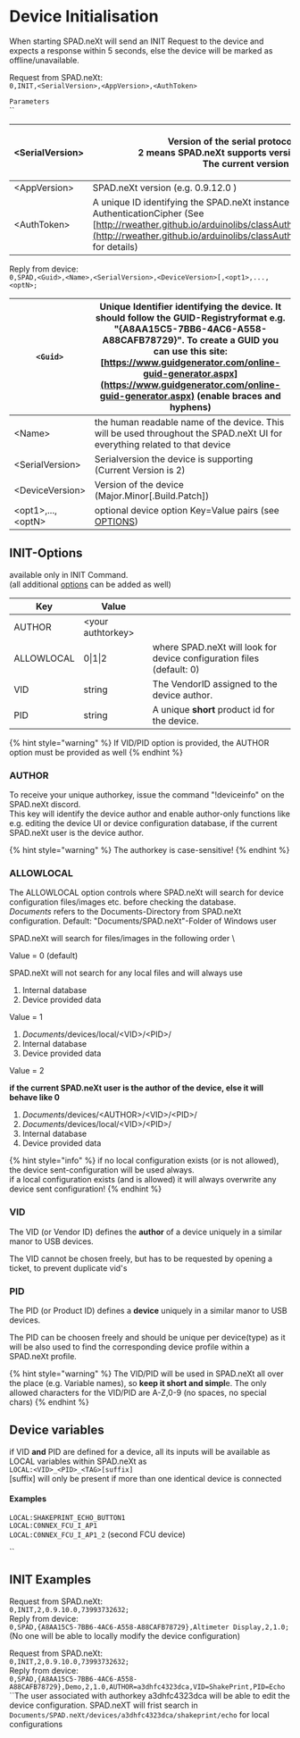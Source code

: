 # Device Initialisation

When starting SPAD.neXt will send an INIT Request to the device and expects a response within 5 seconds, else the device will be marked as offline/unavailable.

Request from SPAD.neXt:\
`0,INIT,<SerialVersion>,<AppVersion>,<AuthToken>`

`Parameters`\
``

| \<SerialVersion> | <p>Version of the serial protocol supported <br>2 means SPAD.neXt  supports version 1 and version 2<br>The current version is 2</p>                                                                                                                                    |
| ---------------- | ---------------------------------------------------------------------------------------------------------------------------------------------------------------------------------------------------------------------------------------------------------------------- |
| \<AppVersion>    | SPAD.neXt version (e.g. 0.9.12.0 )                                                                                                                                                                                                                                     |
| \<AuthToken>     | A unique ID identifying the SPAD.neXt instance used as authentication tag in AuthenticationCipher (See [http://rweather.github.io/arduinolibs/classAuthenticatedCipher.html](http://rweather.github.io/arduinolibs/classAuthenticatedCipher.html#details) for details) |

Reply from device:\
`0,SPAD,<Guid>,<Name>,<SerialVersion>,<DeviceVersion>[,<opt1>,...,<optN>;`

| `<Guid>`            |  Unique Identifier identifying the device. It should follow the GUID-Registryformat e.g. "{A8AA15C5-7BB6-4AC6-A558-A88CAFB78729}". To create a GUID you can use this site: [https://www.guidgenerator.com/online-guid-generator.aspx](https://www.guidgenerator.com/online-guid-generator.aspx) (enable braces and hyphens) |
| ------------------- | --------------------------------------------------------------------------------------------------------------------------------------------------------------------------------------------------------------------------------------------------------------------------------------------------------------------------- |
| \<Name>             | the human readable name of the device. This will be used throughout the SPAD.neXt UI for everything related to that device                                                                                                                                                                                                  |
| \<SerialVersion>    | Serialversion the device is supporting (Current Version is 2)                                                                                                                                                                                                                                                               |
| \<DeviceVersion>    | Version of the device (Major.Minor\[.Build.Patch])                                                                                                                                                                                                                                                                          |
| \<opt1>,...,\<optN> | optional device option Key=Value pairs (see [OPTIONS](device-configuration-phase/device-options.md))                                                                                                                                                                                                                        |

## INIT-Options&#x20;

available only in INIT Command. \
(all additional [options](device-configuration-phase/device-options.md) can be added as well)

| Key        | Value              |                                                                       |
| ---------- | ------------------ | --------------------------------------------------------------------- |
| AUTHOR     | \<your authtorkey> |                                                                       |
| ALLOWLOCAL | 0\|1\|2            | where SPAD.neXt will look for device configuration files (default: 0) |
| VID        | string             | The VendorID assigned to the device author.                           |
| PID        | string             | A unique **short** product id for the device.                         |

{% hint style="warning" %}
If VID/PID option is provided, the AUTHOR option must be provided as well
{% endhint %}

### AUTHOR

To receive your unique authorkey, issue the command "!deviceinfo" on the SPAD.neXt discord.\
This key will identify the device author and enable author-only functions like e.g. editing the device UI or device configuration database, if the current SPAD.neXt user is the device author.

{% hint style="warning" %}
The authorkey is case-sensitive!
{% endhint %}

### ALLOWLOCAL

The ALLOWLOCAL option controls where SPAD.neXt will search for device configuration files/images etc. before checking the database.\
_Documents_ refers to the Documents-Directory from SPAD.neXt configuration. Default: "Documents/SPAD.neXt"-Folder of Windows user

SPAD.neXt will search for files/images in the following order \


Value = 0 (default)

&#x20;SPAD.neXt will not search for any local files and will always use&#x20;

1. Internal database
2. Device provided data

Value = 1

1. _Documents_/devices/local/\<VID>/\<PID>/
2. Internal database
3. Device provided data

Value = 2

**if the current SPAD.neXt user is the author of the device, else it will behave like 0**

1. _Documents_/devices/\<AUTHOR>/\<VID>/\<PID>/
2. _Documents_/devices/local/\<VID>/\<PID>/
3. Internal database
4. Device provided data



{% hint style="info" %}
if no local configuration exists (or is not allowed), the device sent-configuration will be used always.\
if a local configuration exists (and is allowed) it will always overwrite any device sent configuration!
{% endhint %}

### VID

The VID (or Vendor ID) defines the **author** of a device uniquely in a similar manor to USB devices.

The VID cannot be chosen freely, but has to be requested by opening a ticket, to prevent duplicate vid's&#x20;

### PID

The PID (or Product ID) defines a **device** uniquely in a similar manor to USB devices.

The PID can be choosen freely and should be unique per device(type) as it will be also used to find the corresponding device profile within a SPAD.neXt profile.

{% hint style="warning" %}
The VID/PID will be used in SPAD.neXt all over the place (e.g. Variable names), so **keep it short and simpl**e. The only allowed characters for the VID/PID are A-Z,0-9 (no spaces, no special chars)
{% endhint %}

## **Device variables**

if VID **and** PID are defined for a device, all its inputs will be available as LOCAL variables within SPAD.neXt as\
`LOCAL:<VID>_<PID>_<TAG>[suffix]`\
\[suffix] will only be present if more than one identical device is connected

#### Examples

`LOCAL:SHAKEPRINT_ECHO_BUTTON1`\
`LOCAL:C0NNEX_FCU_I_AP1`\
`LOCAL:C0NNEX_FCU_I_AP1_2` (second FCU device)

``

## **INIT Examples**

Request from SPAD.neXt: \
`0,INIT,2,0.9.10.0,73993732632;`\
Reply from device: \
`0,SPAD,{A8AA15C5-7BB6-4AC6-A558-A88CAFB78729},Altimeter Display,2,1.0;`\
(No one will be able to locally modify the device configuration)

Request from SPAD.neXt: \
`0,INIT,2,0.9.10.0,73993732632;`\
Reply from device:\
`0,SPAD,{A8AA15C5-7BB6-4AC6-A558-A88CAFB78729},Demo,2,1.0,AUTHOR=a3dhfc4323dca,VID=ShakePrint,PID=Echo`\
``The user associated with authorkey a3dhfc4323dca will be able to edit the device configuration. SPAD.neXT will frist search in `Documents/SPAD.neXt/devices/a3dhfc4323dca/shakeprint/echo` for local configurations

